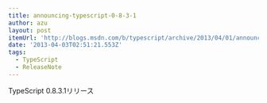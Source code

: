 ```yaml
---
title: announcing-typescript-0-8-3-1
author: azu
layout: post
itemUrl: 'http://blogs.msdn.com/b/typescript/archive/2013/04/01/announcing-typescript-0-8-3-1.aspx'
date: '2013-04-03T02:51:21.553Z'
tags:
  - TypeScript
  - ReleaseNote
---
```

TypeScript 0.8.3.1リリース
